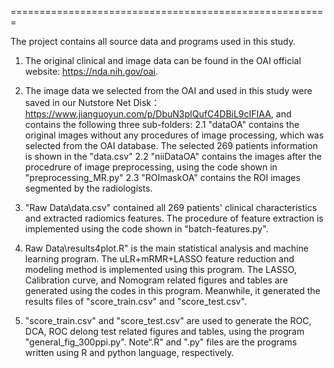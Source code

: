 =======================================================

The project contains all source data and programs used in this study.


1. The original clinical and image data can be found in the OAI official website: https://nda.nih.gov/oai. 
   
2. The image data we selected from the OAI and used in this study were saved in our Nutstore Net Disk：https://www.jianguoyun.com/p/DbuN3pIQufC4DBiL9cIFIAA, and contains the following three sub-folders:
    2.1 "dataOA" contains the original images without any procedures of image processing, which was selected from the OAI database. The selected 269 patients information is shown in the "data.csv" 
    2.2 "niiDataOA" contains the images after the procedrure of image preprocessing, using the code shown in "preprocessing_MR.py"
    2.3 "ROImaskOA" contains the ROI images segmented by the radiologists.

3. "Raw Data\data.csv" contained all 269 patients' clinical characteristics and extracted radiomics features. The procedure of feature extraction is implemented using the code shown in "batch-features.py".

4. Raw Data\results4plot.R" is the main statistical analysis and machine learning program. The uLR+mRMR+LASSO feature reduction and modeling method is implemented using this program. The LASSO, Calibration curve, and Nomogram  related figures and tables are generated using the codes in this program. Meanwhile, it generated the results files of "score_train.csv" and  "score_test.csv".

5. "score_train.csv" and  "score_test.csv" are used to generate the ROC, DCA, ROC delong test related figures and tables, using the program "general_fig_300ppi.py".
Note“.R"  and ".py" files are the programs written using R and python language, respectively.
 
